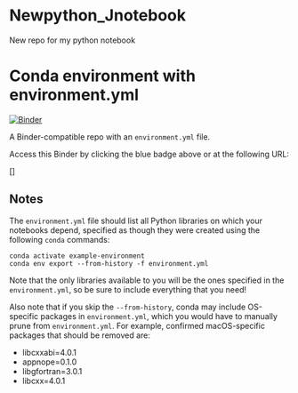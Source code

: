 # Newpython_Jnotebook
New repo for my python notebook
# Conda environment with environment.yml

[![Binder](http://mybinder.org/badge_logo.svg)](https://mybinder.org/v2/gh/MeganDeWalt1436/Newpython_Jnotebook/HEAD)

A Binder-compatible repo with an `environment.yml` file.

Access this Binder by clicking the blue badge above or at the following URL:

[[]](https://mybinder.org/v2/gh/MeganDeWalt1436/Newpython_Jnotebook/HEAD)
## Notes
The `environment.yml` file should list all Python libraries on which your notebooks
depend, specified as though they were created using the following `conda` commands:

```
conda activate example-environment
conda env export --from-history -f environment.yml
```

Note that the only libraries available to you will be the ones specified in
the `environment.yml`, so be sure to include everything that you need! 

Also note that if you skip the `--from-history`, conda may include OS-specific
packages in `environment.yml`, which you would have to manually prune from
`environment.yml`.  For example, confirmed macOS-specific packages that should
be removed are:

* libcxxabi=4.0.1
* appnope=0.1.0
* libgfortran=3.0.1
* libcxx=4.0.1

